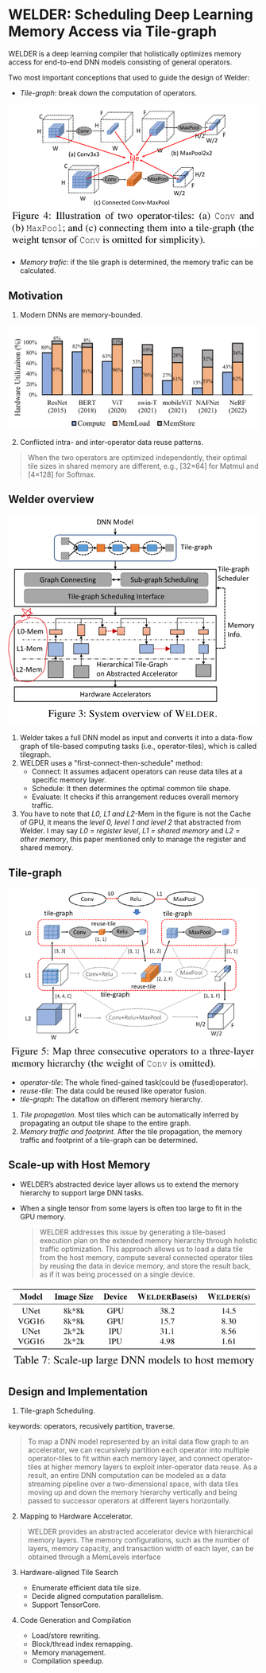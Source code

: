 # WELDER: Scheduling Deep Learning Memory Access via Tile-graph

WELDER is a deep learning compiler that holistically optimizes memory access for end-to-end DNN models consisting of general operators.

Two most important conceptions that used to guide the design of Welder:
- *Tile-graph*: break down the computation of operators. 

![alt text](image-1.png)
- *Memory trafic*: if the tile graph is determined, the memory trafic can be calculated.

## Motivation
1. Modern DNNs are memory-bounded.

![alt text](image.png)

2. Conflicted intra- and inter-operator data reuse patterns.
>When the two operators are optimized independently, their optimal tile sizes in shared memory are different, e.g., [32×64] for Matmul and [4×128] for Softmax.

## Welder overview

![alt text](image-2.png)

1. Welder takes a full DNN model as input and converts it into a data-flow graph of tile-based computing tasks (i.e., operator-tiles), which is called tilegraph.
2. WELDER uses a "first-connect-then-schedule" method:
    - Connect: It assumes adjacent operators can reuse data tiles at a specific memory layer.
    - Schedule: It then determines the optimal common tile shape.
    - Evaluate: It checks if this arrangement reduces overall memory traffic.
3. You have to note that *L0, L1 and L2*-Mem in the figure is not the Cache of GPU, it means the *level 0, level 1 and level 2* that abstracted from Welder. I may say *L0 = register level*, *L1 = shared memory* and *L2 = other memory*, this paper mentioned only to manage the register and shared memory.

## Tile-graph

![alt text](image-3.png)

- *operator-tile*: The whole fined-gained task(could be (fused)operator).
- *reuse-tile*: The data could be reused like operator fusion.
- *tile-graph*: The dataflow on different memory hierarchy.

1. *Tile propagation.*
Most tiles which can be automatically inferred by propagating an output tile shape to the entire graph.
2. *Memory traffic and footprint.*
After the tile propagation, the memory traffic and footprint of a tile-graph can be determined.

## Scale-up with Host Memory

- WELDER’s abstracted device layer allows us to extend the memory hierarchy to support large DNN tasks.

- When a single tensor from some layers is often too large to fit in the GPU memory.

    >WELDER addresses this issue by generating a tile-based execution plan on the extended memory hierarchy through holistic traffic optimization. This approach allows us to load a data tile from the host memory, compute several connected operator tiles by reusing the data in device memory, and store the result back, as if it was being processed on a single device.

![alt text](image-4.png)

## Design and Implementation

1. Tile-graph Scheduling.

keywords: operators, recusively partition, traverse.
>To map a DNN model represented by an inital data flow graph to an accelerator, we can recursively partition each operator into multiple operator-tiles to fit within each memory layer, and connect operator-tiles at higher memory layers to exploit inter-operator data reuse. As a result, an entire DNN computation can be modeled as a data streaming pipeline over a two-dimensional space, with data tiles moving up and down the memory hierarchy vertically and being passed to successor operators at different layers horizontally.

2. Mapping to Hardware Accelerator.

>WELDER provides an abstracted accelerator device with hierarchical memory layers. The memory configurations, such as the number of layers, memory capacity, and transaction width of each layer, can be obtained through a MemLevels interface

3. Hardware-aligned Tile Search
    - Enumerate efficient data tile size.
    - Decide aligned computation parallelism.
    - Support TensorCore.

4. Code Generation and Compilation
    - Load/store rewriting.
    - Block/thread index remapping.
    - Memory management.
    - Compilation speedup.